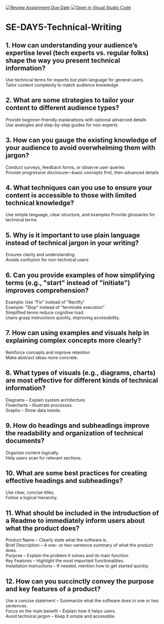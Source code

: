 [![Review Assignment Due Date](https://classroom.github.com/assets/deadline-readme-button-22041afd0340ce965d47ae6ef1cefeee28c7c493a6346c4f15d667ab976d596c.svg)](https://classroom.github.com/a/zsAR-pyY)
[![Open in Visual Studio Code](https://classroom.github.com/assets/open-in-vscode-2e0aaae1b6195c2367325f4f02e2d04e9abb55f0b24a779b69b11b9e10269abc.svg)](https://classroom.github.com/online_ide?assignment_repo_id=18526095&assignment_repo_type=AssignmentRepo)
# SE-DAY5-Technical-Writing
## 1. How can understanding your audience’s expertise level (tech experts vs. regular folks) shape the way you present technical information?
Use technical terms for experts but plain language for general users.  
Tailor content complexity to match audience knowledge    
## 2. What are some strategies to tailor your content to different audience types?
Provide beginner-friendly explanations with optional advanced details  
Use analogies and step-by-step guides for non-experts   
## 3. How can you gauge the existing knowledge of your audience to avoid overwhelming them with jargon?
Conduct surveys, feedback forms, or observe user queries  
Provide progressive disclosure—basic concepts first, then advanced details    
## 4. What techniques can you use to ensure your content is accessible to those with limited technical knowledge?
Use simple language, clear structure, and examples
Provide glossaries for technical terms  
## 5. Why is it important to use plain language instead of technical jargon in your writing?
Ensures clarity and understanding  
Avoids confusion for non-technical users  
## 6. Can you provide examples of how simplifying terms (e.g., "start" instead of "initiate") improves comprehension?
Example: Use "Fix" instead of "Rectify"  
Example: "Stop" instead of "terminate execution"  
Simplified terms reduce cognitive load.  
Users grasp instructions quickly, improving accessibility.  
## 7. How can using examples and visuals help in explaining complex concepts more clearly?
Reinforce concepts and improve retention  
Make abstract ideas more concrete.  
## 8. What types of visuals (e.g., diagrams, charts) are most effective for different kinds of technical information?
Diagrams – Explain system architecture.  
Flowcharts – Illustrate processes.    
Graphs – Show data trends.  
## 9. How do headings and subheadings improve the readability and organization of technical documents?
Organize content logically.  
Help users scan for relevant sections.  
## 10. What are some best practices for creating effective headings and subheadings?
Use clear, concise titles.  
Follow a logical hierarchy.  
## 11. What should be included in the introduction of a Readme to immediately inform users about what the product does?
Product Name – Clearly state what the software is.  
Brief Description – A one- or two-sentence summary of what the product does.  
Purpose – Explain the problem it solves and its main function.  
Key Features – Highlight the most important functionalities.  
Installation Instructions – If needed, mention how to get started quickly.  
## 12. How can you succinctly convey the purpose and key features of a product?
Use a concise statement – Summarize what the software does in one or two sentences.  
Focus on the main benefit – Explain how it helps users.  
Avoid technical jargon – Keep it simple and accessible.  
